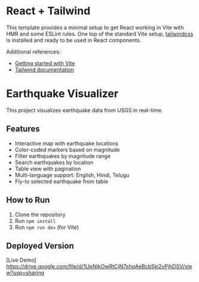 # React + Tailwind

This template provides a minimal setup to get React working in Vite with HMR and some ESLint rules. One top of the standard Vite setup, [tailwindcss](https://tailwindcss.com/) is installed and ready to be used in React components.

Additional references:
* [Getting started with Vite](https://vitejs.dev/guide/)
* [Tailwind documentation](https://tailwindcss.com/docs/installation)

# Earthquake Visualizer
This project visualizes earthquake data from USGS in real-time.

## Features
- Interactive map with earthquake locations
- Color-coded markers based on magnitude
- Filter earthquakes by magnitude range
- Search earthquakes by location
- Table view with pagination
- Multi-language support: English, Hindi, Telugu
- Fly-to selected earthquake from table

## How to Run
1. Clone the repository
2. Run `npm install`
3. Run `npm run dev` (for Vite)

## Deployed Version
[Live Demo]
https://drive.google.com/file/d/1UpNikOwRtCjN7shqAeBcb5ki2vPjhDSV/view?usp=sharing
